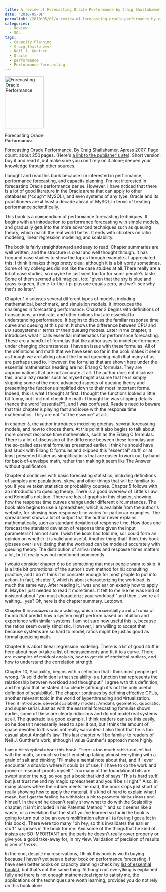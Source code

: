 ```yaml
---
title: A review of Forecasting Oracle Performance by Craig Shallahamer
date: "2010-05-01"
permalink: /2010/05/01/a-review-of-forecasting-oracle-performance-by-craig-shallahamer/
categories:
  - Review
  - SQL
tags:
  - Capacity Planning
  - Craig Shallahamer
  - Neil J. Gunther
  - Oracle
  - performance
  - Performance Forecasting
---
```

<div id="attachment_1797" class="wp-caption alignleft" style="width: 135px">
  <a href="http://www.amazon.com/Forecasting-Oracle-Performance-Craig-Shallahamer/dp/1590598024?tag=xaprb-20"><img src="http://www.xaprb.com/blog/wp-content/uploads/2010/05/forecasting_oracle_performance.gif" alt="Forecasting Oracle Performance" title="Forecasting Oracle  Performance" width="125" height="168" class="size-full wp-image-1797" /></a><p class="wp-caption-text">
    Forecasting Oracle Performance
  </p>
</div>

[Forecasting Oracle Performance][1]. By Craig Shallahamer, Apress 2007. Page count: about 250 pages. (Here's [a link to the publisher's site][2]). Short version: buy it and read it, but make sure you don't rely on it alone; deepen your knowledge through other sources.

I bought and read this book because I'm interested in performance, performance forecasting, and capacity planning. I'm not interested in forecasting Oracle performance per se. However, I have noticed that there is a lot of good literature in the Oracle arena that can apply to other databases (\*cough\* MySQL), and even systems of any type. Oracle and its practitioners are at least a decade ahead of MySQL in terms of treating performance scientifically.

This book is a compendium of performance forecasting techniques. It begins with an introduction to performance forecasting with simple models, and gradually gets into the more advanced techniques such as queuing theory, which match the real world better. It ends with chapters on ratio modeling, linear regression modeling, and scalability.

The book is fairly straightforward and easy to read. Chapter summaries are well written, and the structure is clear and well thought through. It has frequent case studies to show the topics through examples. I appreciated this; I think it makes things pretty clear, although it is a bit wordy sometimes. Some of my colleagues did not like the case studies at all. There really are a lot of case studies, so maybe he just went too far for some people's taste. Some of them seemed a bit magical, too: "given that the sky is blue and grass is green, then e-to-the-i-pi plus one equals zero, and we'll see why that's so later."

Chapter 1 discusses several different types of models, including mathematical, benchmark, and simulation models. It introduces the challenges in forecasting performance. Chapter 2 begins with definitions of transactions, arrival rate, and other notions that are essential to understanding performance. It begins to discuss the familiar response time curve and queuing at this point. It shows the difference between CPU and I/O subsystems in terms of their queuing models. Later in the chapter, it introduces what it calls essential mathematics for performance forecasting. These are a handful of formulas that the author uses to model performance under changing circumstances. I have an issue with these formulas. All of the definitions and math that we have seen so far in the book makes it seem as though we are talking about the formal queueing math that many of us are perhaps used to. However, the formulas that are shown here under the essential mathematics heading are not Erlang C formulas. They are approximations that are not accurate at all. The author does not disclose this, and a lazy reader such as myself might assume that he is simply skipping some of the more advanced aspects of queuing theory and presenting the functions simplified down to their most important forms. Indeed, this is what I thought at first. I thought the functions looked a little bit funny, but I did not check the math; I thought he was skipping details (hence the word "essential?"), and I was confused. Readers need to beware that this chapter is playing fast and loose with the response time mathematics. They are not "of the essence" at all.

In chapter 3, the author introduces modeling gotchas, several forecasting models, and how to choose them. At this point it also begins to talk about more correct response time mathematics, such as the Erlang C formulas. There is a lot of discussion of the difference between these formulas and the so-called essential formulas presented earlier. I think he should have just stuck with Erlang C formulas and skipped this "essential" stuff, or at least presented it later as simplifications that are easier to work out by hand for back-of-envelope math, rather than making it seem like The Answer without qualification.

Chapter 4 continues with basic forecasting statistics, including definitions of samples and populations, skew, and other things that will be familiar to you if you've taken statistics or probability courses. Chapter 5 follows with an introduction to queuing theory. There is a good overview of Little's Law and Kendall's notation. There are lots of graphs in this chapter, showing how the response time curves change under different circumstances. The book also begins to use a spreadsheet, which is available from the author's website, for showing how response time varies for particular examples. The spreadsheet shows a lot of output that the author never explains mathematically, such as standard deviation of response time. How does one forecast the standard deviation of response time given the input parameters? I am not sure. I wish the book had told me, so I could form an opinion on whether it is valid and useful. Another thing that I think this book glosses over is validating that the workload can be modeled accurately with queuing theory. The distribution of arrival rates and response times matters a lot, but it really was not mentioned prominently.

I would consider chapter 6 to be something that most people want to skip. It is a little bit promotional of the author's own method for his consulting practice, and I don't think it is concrete enough for most people to put into action. In fact, chapter 7, which is about characterizing the workload, is much the same way. After reading it, I was unclear on exactly how to apply it. Maybe I just needed to read it more times. It felt to me like he was kind of insistent about "you must characterize your workload!" and then&#8230; we're all waiting&#8230; yes? Oh, here is the chapter summary. Letdown.

Chapter 8 introduces ratio modeling, which is essentially a set of rules of thumb that predict how a system might perform based on intuition and experience with similar systems. I am not sure how useful this is, because the ratios seem overly simplistic. However, I am willing to accept that because systems are so hard to model, ratios might be just as good as formal queueing math.

Chapter 9 is about linear regression modeling. There is a lot of good stuff in here about how to take a list of measurements and fit it to a curve. There are examples of residual analysis, how to get rid of statistical outliers, and how to understand the correlation strength.

Chapter 10, Scalability, begins with a definition that I think most people get wrong. "A solid definition is that scalability is a function that represents the relationship between workload and throughput." I agree with this definition, and I'm glad that he stated it so clearly (although it's not the only useful definition of scalability). The chapter continues by defining effective CPUs, another relevant topic in the world of hyperthreading and virtualization. Then it introduces several scalability models: Amdahl, geometric, quadratic, and super-serial. Just as with the essential forecasting formulas shown earlier, some of these are clearly ridiculous and do not model real systems at all. The quadratic is a good example. I think readers can see this easily, so he doesn't necessarily need to spell it out, but I think the amount of space devoted to this was not really warranted. I also think that he is too casual about Amdahl's law. This last chapter will be familiar to readers of Neil J. Gunther's work, although I value Gunther's approach more highly.

I am a bit skeptical about this book. There is too much rabbit-out-of-hat with the math, so much so that I ended up taking almost everything with a grain of salt and thinking "I'll make a mental note about that, and if I ever encounter a situation where it could be of use, I'll have to do the work and prove or research proofs myself." Too many of the foundational bits are swept under the rug, so you get a book that kind of says "This is hard stuff, but just trust me and my magic spreadsheet and you'll be all right." Also, in many places where the rubber meets the road, the book stops just short of really showing how to apply the material. It's kind of hard to explain what I mean, but I get the feeling he withholds a bit to promote his business and himself. In the end he doesn't really show what to do with the Scalability chapter; it isn't included in his Patented Method &#8482; and so it seems like a waste, or a revelation that the stuff you've learned so far in the book is going to turn out to be an oversimplification after all (a feeling I got a lot in this book). There were too many "oh hey, so this invalidates the earlier stuff" surprises in the book for me. And some of the things that he kind of insists are SO IMPORTANT are the parts he doesn't really cover properly or give you a good take-away for, in my view. Validation of precision of results is one of those.

In the end, despite my reservations, I think this book is worth buying because I haven't yet seen a better book on performance forecasting. I have seen better books on capacity planning (check my [list of essential books][3]), but that's not the same thing. Although not everything is explained fully and there is not enough mathematical rigor to satisfy me, the applications of the techniques are worth learning, provided you do not rely on this book alone.

 [1]: http://www.amazon.com/Forecasting-Oracle-Performance-Craig-Shallahamer/dp/1590598024?tag=xaprb-20
 [2]: http://apress.com/book/view/9781590598023
 [3]: http://www.xaprb.com/blog/essential-books/
